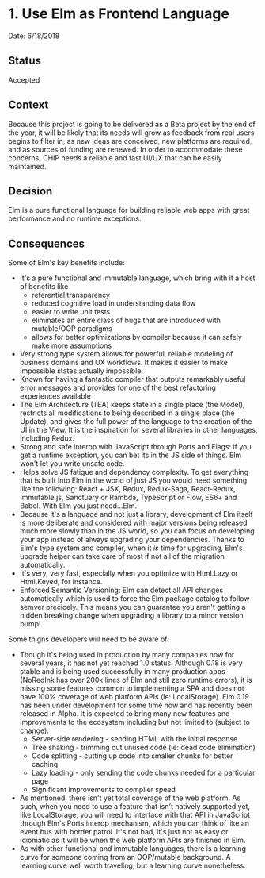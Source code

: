 # 1. Use Elm as Frontend Language
Date: 6/18/2018

## Status
Accepted

## Context
Because this project is going to be delivered as a Beta project by the end of the year, it will be likely that its needs will grow as feedback from real users begins to filter in, as new ideas are conceived, new platforms are required, and as sources of funding are renewed. In order to accommodate these concerns, CHIP needs a reliable and fast UI/UX that can be easily maintained.

## Decision
Elm is a pure functional language for building reliable web apps with great performance and no runtime exceptions.

## Consequences
Some of Elm's key benefits include:

- It's a pure functional and immutable language, which bring with it a host of benefits like
    - referential transparency
    - reduced cognitive load in understanding data flow
    - easier to write unit tests
    - eliminates an entire class of bugs that are introduced with mutable/OOP paradigms
    - allows for better optimizations by compiler because it can safely make more assumptions
- Very strong type system allows for powerful, reliable modeling of business domains and UX workflows. It makes it easier to make impossible states actually impossible.
- Known for having a fantastic compiler that outputs remarkably useful error messages and provides for one of the best refactoring experiences available
- The Elm Architecture (TEA) keeps state in a single place (the Model), restricts all modifications to being described in a single place (the Update), and gives the full power of the language to the creation of the UI in the View. It is the inspiration for several libraries in other languages, including Redux.
- Strong and safe interop with JavaScript through Ports and Flags: if you get a runtime exception, you can bet its in the JS side of things. Elm won't let you write unsafe code.
- Helps solve JS fatigue and dependency complexity. To get everything that is built into Elm in the world of just JS you would need something like the following: React + JSX, Redux, Redux-Saga, React-Redux, Immutable.js, Sanctuary or Rambda, TypeScript or Flow, ES6+ and Babel. With Elm you just need...Elm. 
- Because it's a language and not just a library, development of Elm itself is more deliberate and considered with major versions being released much more slowly than in the JS world, so you can focus on developing your app instead of always upgrading your dependencies. Thanks to Elm's type system and compiler, when it _is_ time for upgrading, Elm's upgrade helper can take care of most if not all of the migration automatically.
- It's very, very fast, especially when you optimize with Html.Lazy or Html.Keyed, for instance.
- Enforced Semantic Versioning: Elm can detect all API changes automatically which is used to force the Elm package catalog to follow semver precicely. This means you can guarantee you aren't getting a hidden breaking change when upgrading a library to a minor version bump!

Some thigns developers will need to be aware of:

- Though it's being used in production by many companies now for several years, it has not yet reached 1.0 status. Although 0.18 is very stable and is being used successfully in many production apps (NoRedInk has over 200k lines of Elm and still zero runtime errors), it is missing some features common to implementing a SPA and does not have 100% coverage of web platform APIs (ie: LocalStorage). Elm 0.19 has been under development for some time now and has recently been released in Alpha. It is expected to bring many new features and improvements to the ecosystem including but not limited to (subject to change): 
    - Server-side rendering - sending HTML with the initial response
    - Tree shaking - trimming out unused code (ie: dead code elimination)
    - Code splitting - cutting up code into smaller chunks for better caching
    - Lazy loading - only sending the code chunks needed for a particular page
    - Significant improvements to compiler speed
- As mentioned, there isn't yet total coverage of the web platform. As such, when you need to use a feature that isn't natively supported yet, like LocalStorage, you will need to interface with that API in JavaScript through Elm's Ports interop mechanism, which you can think of like an event bus with border patrol. It's not bad, it's just not as easy or idiomatic as it will be when the web platform APIs are finished in Elm.
- As with other functional and immutable languages, there is a learning curve for someone coming from an OOP/mutable background. A learning curve well worth traveling, but a learning curve nonetheless.

